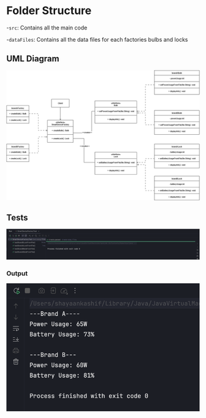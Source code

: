 # Folder Structure

-`src`: Contains all the main code

-`dataFiles`: Contains all the data files for each factories bulbs and locks

## UML Diagram

![Assignment_1_UML.png](Assignment_1_UML.png)

## Tests
![Test_Results.png](src/Test_Results.png)

### Output
![Output.png](src/Output.png)